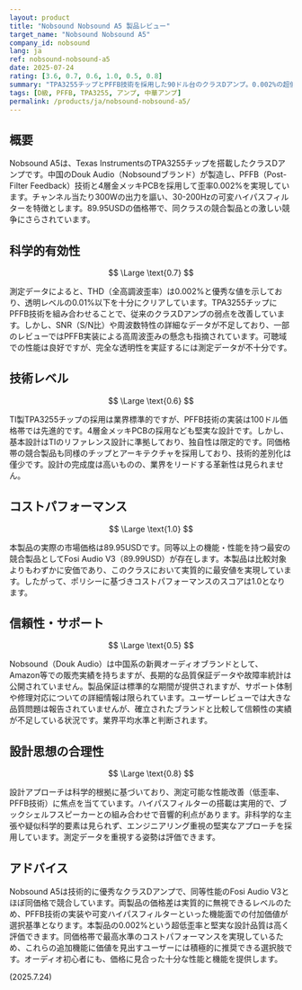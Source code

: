 ```yaml
---
layout: product
title: "Nobsound Nobsound A5 製品レビュー"
target_name: "Nobsound Nobsound A5"
company_id: nobsound
lang: ja
ref: nobsound-nobsound-a5
date: 2025-07-24
rating: [3.6, 0.7, 0.6, 1.0, 0.5, 0.8]
summary: "TPA3255チップとPFFB技術を採用した90ドル台のクラスDアンプ。0.002%の超低歪率を実現し、同等価格帯の競合製品と僅差の価格競争を展開。"
tags: [D級, PFFB, TPA3255, アンプ, 中華アンプ]
permalink: /products/ja/nobsound-nobsound-a5/
---
```

## 概要

Nobsound A5は、Texas InstrumentsのTPA3255チップを搭載したクラスDアンプです。中国のDouk Audio（Nobsoundブランド）が製造し、PFFB（Post-Filter Feedback）技術と4層金メッキPCBを採用して歪率0.002%を実現しています。チャンネル当たり300Wの出力を謳い、30-200Hzの可変ハイパスフィルターを特徴とします。89.95USDの価格帯で、同クラスの競合製品との激しい競争にさらされています。

## 科学的有効性

$$ \Large \text{0.7} $$

測定データによると、THD（全高調波歪率）は0.002%と優秀な値を示しており、透明レベルの0.01%以下を十分にクリアしています。TPA3255チップにPFFB技術を組み合わせることで、従来のクラスDアンプの弱点を改善しています。しかし、SNR（S/N比）や周波数特性の詳細なデータが不足しており、一部のレビューではPFFB実装による高周波歪みの懸念も指摘されています。可聴域での性能は良好ですが、完全な透明性を実証するには測定データが不十分です。

## 技術レベル

$$ \Large \text{0.6} $$

TI製TPA3255チップの採用は業界標準的ですが、PFFB技術の実装は100ドル価格帯では先進的です。4層金メッキPCBの採用なども堅実な設計です。しかし、基本設計はTIのリファレンス設計に準拠しており、独自性は限定的です。同価格帯の競合製品も同様のチップとアーキテクチャを採用しており、技術的差別化は僅少です。設計の完成度は高いものの、業界をリードする革新性は見られません。

## コストパフォーマンス

$$ \Large \text{1.0} $$

本製品の実際の市場価格は89.95USDです。同等以上の機能・性能を持つ最安の競合製品としてFosi Audio V3（89.99USD）が存在します。本製品は比較対象よりもわずかに安価であり、このクラスにおいて実質的に最安値を実現しています。したがって、ポリシーに基づきコストパフォーマンスのスコアは1.0となります。

## 信頼性・サポート

$$ \Large \text{0.5} $$

Nobsound（Douk Audio）は中国系の新興オーディオブランドとして、Amazon等での販売実績を持ちますが、長期的な品質保証データや故障率統計は公開されていません。製品保証は標準的な期間が提供されますが、サポート体制や修理対応についての詳細情報は限られています。ユーザーレビューでは大きな品質問題は報告されていませんが、確立されたブランドと比較して信頼性の実績が不足している状況です。業界平均水準と判断されます。

## 設計思想の合理性

$$ \Large \text{0.8} $$

設計アプローチは科学的根拠に基づいており、測定可能な性能改善（低歪率、PFFB技術）に焦点を当てています。ハイパスフィルターの搭載は実用的で、ブックシェルフスピーカーとの組み合わせで音響的利点があります。非科学的な主張や疑似科学的要素は見られず、エンジニアリング重視の堅実なアプローチを採用しています。測定データを重視する姿勢は評価できます。

## アドバイス

Nobsound A5は技術的に優秀なクラスDアンプで、同等性能のFosi Audio V3とほぼ同価格で競合しています。両製品の価格差は実質的に無視できるレベルのため、PFFB技術の実装や可変ハイパスフィルターといった機能面での付加価値が選択基準となります。本製品の0.002%という超低歪率と堅実な設計品質は高く評価できます。同価格帯で最高水準のコストパフォーマンスを実現しているため、これらの追加機能に価値を見出すユーザーには積極的に推奨できる選択肢です。オーディオ初心者にも、価格に見合った十分な性能と機能を提供します。

(2025.7.24)

